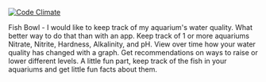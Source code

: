 [![Code Climate](https://codeclimate.com/github/anthonymidili/FishBowl.png)](https://codeclimate.com/github/anthonymidili/FishBowl)

Fish Bowl - I would like to keep track of my aquarium's water quality. What better way to do that than with an app. Keep track of 1 or more aquariums Nitrate, Nitrite, Hardness, Alkalinity, and pH. View over time how your water quality has changed with a graph. Get recommendations on ways to raise or lower different levels. A little fun part, keep track of the fish in your aquariums and get little fun facts about them.